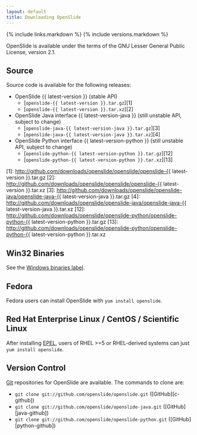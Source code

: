 ```yaml
---
layout: default
title: Downloading OpenSlide
---
```


{% include links.markdown %}
{% include versions.markdown %}

OpenSlide is available under the terms of the GNU Lesser General Public License, version 2.1.

Source
------

Source code is available for the following releases:

 * OpenSlide {{ latest-version }} (stable API)
   * [`openslide-{{ latest-version }}.tar.gz`][1]
   * [`openslide-{{ latest-version }}.tar.xz`][2]
 * OpenSlide Java interface {{ latest-version-java }} (still unstable API, subject to change)
   * [`openslide-java-{{ latest-version-java }}.tar.gz`][3]
   * [`openslide-java-{{ latest-version-java }}.tar.xz`][4]
 * OpenSlide Python interface {{ latest-version-python }} (still unstable API, subject to change)
   * [`openslide-python-{{ latest-version-python }}.tar.gz`][12]
   * [`openslide-python-{{ latest-version-python }}.tar.xz`][13]

[1]: http://github.com/downloads/openslide/openslide/openslide-{{ latest-version }}.tar.gz
[2]: http://github.com/downloads/openslide/openslide/openslide-{{ latest-version }}.tar.xz
[3]: http://github.com/downloads/openslide/openslide-java/openslide-java-{{ latest-version-java }}.tar.gz
[4]: http://github.com/downloads/openslide/openslide-java/openslide-java-{{ latest-version-java }}.tar.xz
[12]: http://github.com/downloads/openslide/openslide-python/openslide-python-{{ latest-version-python }}.tar.gz
[13]: http://github.com/downloads/openslide/openslide-python/openslide-python-{{ latest-version-python }}.tar.xz


Win32 Binaries
--------------
See the [Windows binaries label][5].

[5]: http://github.com/openslide/openslide/issues/labels/Windows%20binaries


Fedora
------
Fedora users can install OpenSlide with `yum install openslide`.

Red Hat Enterprise Linux / CentOS / Scientific Linux
----------------------------------------------------
After installing [EPEL][7], users of RHEL >=5 or RHEL-derived systems can just `yum install openslide`.

[7]: https://fedoraproject.org/wiki/EPEL

Version Control
---------------
[Git][8] repositories for OpenSlide are available. The commands to clone are:

 * `git clone git://github.com/openslide/openslide.git` ([GitHub][c-github])
 * `git clone git://github.com/openslide/openslide-java.git` ([GitHub][java-github])
 * `git clone git://github.com/openslide/openslide-python.git` ([GitHub][python-github])

[8]: http://git-scm.com/
